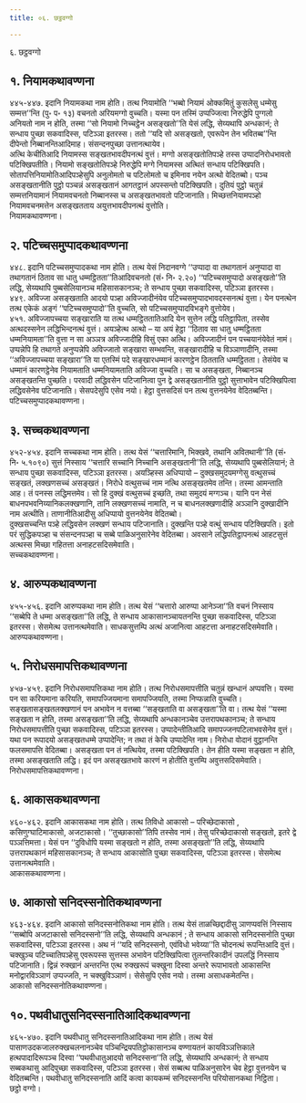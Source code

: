 ```yaml
---
title: ०६. छट्ठवग्गो

---
```

६. छट्ठवग्गो  


## १. नियामकथावण्णना

४४५-४४७. इदानि नियामकथा नाम होति। तत्थ नियामोति ‘‘भब्बो नियामं ओक्कमितुं कुसलेसु धम्मेसु सम्मत्त’’न्ति (पु॰ प॰ १३) वचनतो अरियमग्गो वुच्चति। यस्मा पन तस्मिं उप्पज्जित्वा निरुद्धेपि पुग्गलो अनियतो नाम न होति, तस्मा ‘‘सो नियामो निच्चट्ठेन असङ्खतो’’ति येसं लद्धि, सेय्यथापि अन्धकानं; ते सन्धाय पुच्छा सकवादिस्स, पटिञ्ञा इतरस्स। ततो ‘‘यदि सो असङ्खतो, एवरूपेन तेन भवितब्ब’’न्ति दीपेन्तो निब्बानन्तिआदिमाह। संसन्दनपुच्छा उत्तानत्थायेव।  
अत्थि केचीतिआदि नियामस्स सङ्खतभावदीपनत्थं वुत्तं। मग्गो असङ्खतोतिपञ्हे तस्स उप्पादनिरोधभावतो पटिक्खिपतीति। नियामो सङ्खतोतिपञ्हे निरुद्धेपि मग्गे नियामस्स अत्थितं सन्धाय पटिक्खिपति। सोतापत्तिनियामोतिआदिपञ्हेसुपि अनुलोमतो च पटिलोमतो च इमिनाव नयेन अत्थो वेदितब्बो। पञ्च असङ्खतानीति पुट्ठो पञ्चन्नं असङ्खतानं आगतट्ठानं अपस्सन्तो पटिक्खिपति। दुतियं पुट्ठो चतुन्नं सम्मत्तनियामानं नियामवचनतो निब्बानस्स च असङ्खतभावतो पटिजानाति। मिच्छत्तनियामपञ्हो नियामवचनमत्तेन असङ्खतताय अयुत्तभावदीपनत्थं वुत्तोति।  
नियामकथावण्णना।  


## २. पटिच्चसमुप्पादकथावण्णना

४४८. इदानि पटिच्चसमुप्पादकथा नाम होति। तत्थ येसं निदानवग्गे ‘‘उप्पादा वा तथागतानं अनुप्पादा वा तथागतानं ठिताव सा धातु धम्मट्ठितता’’तिआदिवचनतो (सं॰ नि॰ २.२०) ‘‘पटिच्चसमुप्पादो असङ्खतो’’ति लद्धि, सेय्यथापि पुब्बसेलियानञ्च महिसासकानञ्च; ते सन्धाय पुच्छा सकवादिस्स, पटिञ्ञा इतरस्स।  
४४९. अविज्जा असङ्खताति आदयो पञ्हा अविज्जादीनंयेव पटिच्चसमुप्पादभावदस्सनत्थं वुत्ता। येन पनत्थेन तत्थ एकेकं अङ्गं ‘‘पटिच्चसमुप्पादो’’ति वुच्चति, सो पटिच्चसमुप्पादविभङ्गे वुत्तोयेव।  
४५१. अविज्जापच्चया सङ्खाराति या तत्थ धम्मट्ठिततातिआदि येन सुत्तेन लद्धि पतिट्ठापिता, तस्सेव अत्थदस्सनेन लद्धिभिन्दनत्थं वुत्तं। अयञ्हेत्थ अत्थो – या अयं हेट्ठा ‘‘ठिताव सा धातु धम्मट्ठितता धम्मनियामता’’ति वुत्ता न सा अञ्ञत्र अविज्जादीहि विसुं एका अत्थि। अविज्जादीनं पन पच्चयानंयेवेतं नामं। उप्पन्नेपि हि तथागते अनुप्पन्नेपि अविज्जातो सङ्खारा सम्भवन्ति, सङ्खारादीहि च विञ्ञाणादीनि, तस्मा ‘‘अविज्जापच्चया सङ्खारा’’ति या एतस्मिं पदे सङ्खारधम्मानं कारणट्ठेन ठितताति धम्मट्ठितता। तेसंयेव च धम्मानं कारणट्ठेनेव नियामताति धम्मनियामताति अविज्जा वुच्चति। सा च असङ्खता, निब्बानञ्च असङ्खतन्ति पुच्छति। परवादी लद्धिवसेन पटिजानित्वा पुन द्वे असङ्खतानीति पुट्ठो सुत्ताभावेन पटिक्खिपित्वा लद्धिवसेनेव पटिजानाति। सेसपदेसुपि एसेव नयो। हेट्ठा वुत्तसदिसं पन तत्थ वुत्तनयेनेव वेदितब्बन्ति।  
पटिच्चसमुप्पादकथावण्णना।  


## ३. सच्चकथावण्णना

४५२-४५४. इदानि सच्चकथा नाम होति। तत्थ येसं ‘‘चत्तारिमानि, भिक्खवे, तथानि अवितथानी’’ति (सं॰ नि॰ ५.१०९०) सुत्तं निस्साय ‘‘चत्तारि सच्चानि निच्चानि असङ्खतानी’’ति लद्धि, सेय्यथापि पुब्बसेलियानं; ते सन्धाय पुच्छा सकवादिस्स, पटिञ्ञा इतरस्स। अयञ्हिस्स अधिप्पायो – दुक्खसमुदयमग्गेसु वत्थुसच्चं सङ्खतं, लक्खणसच्चं असङ्खतं। निरोधे वत्थुसच्चं नाम नत्थि असङ्खतमेव तन्ति। तस्मा आमन्ताति आह। तं पनस्स लद्धिमत्तमेव। सो हि दुक्खं वत्थुसच्चं इच्छति, तथा समुदयं मग्गञ्च। यानि पन नेसं बाधनपभवनिय्यानिकलक्खणानि, तानि लक्खणसच्चं नामाति, न च बाधनलक्खणादीहि अञ्ञानि दुक्खादीनि नाम अत्थीति। ताणानीतिआदीसु अधिप्पायो वुत्तनयेनेव वेदितब्बो।  
दुक्खसच्चन्ति पञ्हे लद्धिवसेन लक्खणं सन्धाय पटिजानाति। दुक्खन्ति पञ्हे वत्थुं सन्धाय पटिक्खिपति। इतो परं सुद्धिकपञ्हा च संसन्दनपञ्हा च सब्बे पाळिअनुसारेनेव वेदितब्बा। अवसाने लद्धिपतिट्ठापनत्थं आहटसुत्तं अत्थस्स मिच्छा गहितत्ता अनाहटसदिसमेवाति।  
सच्चकथावण्णना।  


## ४. आरुप्पकथावण्णना

४५५-४५६. इदानि आरुप्पकथा नाम होति। तत्थ येसं ‘‘चत्तारो आरुप्पा आनेञ्जा’’ति वचनं निस्साय ‘‘सब्बेपि ते धम्मा असङ्खता’’ति लद्धि, ते सन्धाय आकासानञ्चायतनन्ति पुच्छा सकवादिस्स, पटिञ्ञा इतरस्स। सेसमेत्थ उत्तानत्थमेवाति। साधकसुत्तम्पि अत्थं अजानित्वा आहटत्ता अनाहटसदिसमेवाति।  
आरुप्पकथावण्णना।  


## ५. निरोधसमापत्तिकथावण्णना

४५७-४५९. इदानि निरोधसमापत्तिकथा नाम होति। तत्थ निरोधसमापत्तीति चतुन्नं खन्धानं अप्पवत्ति। यस्मा पन सा करियमाना करियति, समापज्जियमाना समापज्जियति, तस्मा निप्फन्नाति वुच्चति। सङ्खतासङ्खतलक्खणानं पन अभावेन न वत्तब्बा ‘‘सङ्खताति वा असङ्खता’’ति वा। तत्थ येसं ‘‘यस्मा सङ्खता न होति, तस्मा असङ्खता’’ति लद्धि, सेय्यथापि अन्धकानञ्चेव उत्तरापथकानञ्च; ते सन्धाय निरोधसमापत्तीति पुच्छा सकवादिस्स, पटिञ्ञा इतरस्स। उप्पादेन्तीतिआदि समापज्जनपटिलाभवसेनेव वुत्तं। यथा पन रूपादयो असङ्खतधम्मे उप्पादेन्ति; न तथा तं केचि उप्पादेन्ति नाम। निरोधा वोदानं वुट्ठानन्ति फलसमापत्ति वेदितब्बा। असङ्खता पन तं नत्थियेव, तस्मा पटिक्खिपति। तेन हीति यस्मा सङ्खता न होति, तस्मा असङ्खताति लद्धि। इदं पन असङ्खतभावे कारणं न होतीति वुत्तम्पि अवुत्तसदिसमेवाति।  
निरोधसमापत्तिकथावण्णना।  


## ६. आकासकथावण्णना

४६०-४६२. इदानि आकासकथा नाम होति। तत्थ तिविधो आकासो – परिच्छेदाकासो , कसिणुग्घाटिमाकासो, अजटाकासो। ‘‘तुच्छाकासो’’तिपि तस्सेव नामं। तेसु परिच्छेदाकासो सङ्खतो, इतरे द्वे पञ्ञत्तिमत्ता। येसं पन ‘‘दुविधोपि यस्मा सङ्खतो न होति, तस्मा असङ्खतो’’ति लद्धि, सेय्यथापि उत्तरापथकानं महिसासकानञ्च; ते सन्धाय आकासोति पुच्छा सकवादिस्स, पटिञ्ञा इतरस्स। सेसमेत्थ उत्तानत्थमेवाति।  
आकासकथावण्णना।  


## ७. आकासो सनिदस्सनोतिकथावण्णना

४६३-४६४. इदानि आकासो सनिदस्सनोतिकथा नाम होति। तत्थ येसं ताळच्छिद्दादीसु ञाणप्पवत्तिं निस्साय ‘‘सब्बोपि अजटाकासो सनिदस्सनो’’ति लद्धि, सेय्यथापि अन्धकानं ; ते सन्धाय आकासो सनिदस्सनोति पुच्छा सकवादिस्स, पटिञ्ञा इतरस्स। अथ नं ‘‘यदि सनिदस्सनो, एवंविधो भवेय्या’’ति चोदनत्थं रूपन्तिआदि वुत्तं। चक्खुञ्च पटिच्चातिपञ्हेसु एवरूपस्स सुत्तस्स अभावेन पटिक्खिपित्वा तुलन्तरिकादीनं उपलद्धिं निस्साय पटिजानाति। द्विन्नं रुक्खानं अन्तरन्ति एत्थ रुक्खरूपं चक्खुना दिस्वा अन्तरे रूपाभावतो आकासन्ति मनोद्वारविञ्ञाणं उप्पज्जति, न चक्खुविञ्ञाणं। सेसेसुपि एसेव नयो। तस्मा असाधकमेतन्ति।  
आकासो सनिदस्सनोतिकथावण्णना।  


## १०. पथवीधातुसनिदस्सनातिआदिकथावण्णना

४६५-४७०. इदानि पथवीधातु सनिदस्सनातिआदिकथा नाम होति। तत्थ येसं पासाणउदकजालरुक्खचलनानञ्चेव पञ्चिन्द्रियपतिट्ठोकासानञ्च वण्णायतनं कायविञ्ञत्तिकाले हत्थपादादिरूपञ्च दिस्वा ‘‘पथवीधातुआदयो सनिदस्सना’’ति लद्धि, सेय्यथापि अन्धकानं; ते सन्धाय सब्बकथासु आदिपुच्छा सकवादिस्स, पटिञ्ञा इतरस्स। सेसं सब्बत्थ पाळिअनुसारेन चेव हेट्ठा वुत्तनयेन च वेदितब्बन्ति। पथवीधातु सनिदस्सनाति आदिं कत्वा कायकम्मं सनिदस्सनन्ति परियोसानकथा निट्ठिता।  
छट्ठो वग्गो।  